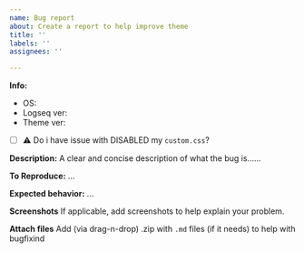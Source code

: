 ```yaml
---
name: Bug report
about: Create a report to help improve theme
title: ''
labels: ''
assignees: ''

---
```


**Info:**
- OS:
- Logseq ver:
- Theme ver:
- [ ] ⚠ Do i have issue with DISABLED my `custom.css`?

**Description:**
A clear and concise description of what the bug is......

**To Reproduce:**
 ...

**Expected behavior:**
 ...

**Screenshots**
If applicable, add screenshots to help explain your problem.

**Attach files**
Add (via drag-n-drop) .zip with `.md` files (if it needs) to help with bugfixind
